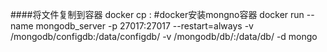 ####将文件复制到容器
docker cp <Host path> <Container ID>:<Container path>
#docker安装mongno容器
docker run   --name mongodb_server  -p 27017:27017 --restart=always  -v /mongodb/configdb:/data/configdb/ -v /mongodb/db/:/data/db/   -d mongo  




